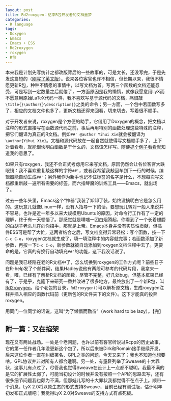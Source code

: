```yaml
---
layout: post
title: Rd2roxygen：结束R包开发者的文档噩梦
categories:
- R language
tags:
- Doxygen
- Emacs
- Emacs + ESS
- Rd2roxygen
- roxygen
- R包
---
```


本来我是计划先写统计之都改版背后的一些故事的，可是太长，还没写完，于是先发这篇短的（[刚写了英文版](http://yihui.name/en/2010/12/rd2roxygen-convert-rd-to-roxygen-documentation/)）。说来各位客官也许不相信，但长期以来，我很不情愿更新R包，种种不情愿的事情中，以写文档为首。写两三个函数的文档还能忍受，可是写到一定数量之后就倦了，一方面原因是我的懒惰，就像我愿意用LyX而不愿意用原始LaTeX代码一样，我不喜欢写基于源代码的文档，痛恨敲`\title{}\author{}\description{}`之类的命令；另一方面，一个包中若函数写多了，相应的文档文件也多了，更新文档还得来回看，切来切去，写着很不顺手。

对于开发者来说，roxygen是个方便的助手，它借用了Doxygen的概念，把文档以注释的形式直接写在函数源代码之前，事后再用特别的函数处理这些特殊的注释，把它们翻译为真正的R文档。例如`##' @author Yihui Xie`就会被翻译为`\author{Yihui Xie}`。文档和源代码放在一起自然就使得写文档顺手多了，上下对着看看，就能很快明白函数是干什么的，文档该怎样写。随便[抓个例子看看](https://github.com/yihui/animation/blob/master/R/BM.circle.R)就知道我的意思了。

如果只有roxygen，我还不会正式考虑用它来写文档，原因仍然会让各位客官大跌眼镜：我不喜欢重复敲这样的字符`##'`，或者我希望我敲回车到下一行的时候，编辑器能自动生成`##'`；另外我作为新手也记不住标签的名字是什么，不想每次写文档都重新敲一遍所有需要的标签。而六指琴魔的训练工具——Emacs，就出场了。

过去一些年头里，Emacs这个“神器”我装了卸卸了装，始终没搞明白它是怎么用的。这玩意儿就像Linux一样，没有人指导一下的话，要想玩儿转对一般人来说并不容易。也许是近一年多以来大规模用Ubuntu的原因，对命令行工作有了一定的理解，终于有一天顿悟了。那感觉就是噗嗤一团白烟腾起，你看到了一个长着翅膀的白胡子老头儿在向你招手，那就是上帝。Emacs本身并没有实质性贡献，但插件ESS可是帮了大忙，这两者结合之后，写文档变得异常轻松：写个函数，按一下`C-c C-o`，roxygen文档就生成了，填一填注释中的内容就完事；若函数添加了新参数，再按一下`C-c C-o`，新参数就被自动添加到roxygen文档注释中去了。更要命的是，它真的有换行自动填充`##'`的功能，这下我没话说了。

问题是我已经陷在老的R文档中了，怎么切换到roxygen的工作方式呢？前些日子在R-help发了个邮件问，结果Hadley说他有两段可参考的代码片段，我拿来一看，嚯，已经有了解析R文档的函数，尽管不完整，好几处bug，但基本框架已经有了，于是乎，克隆下来研究一番并改进了很多地方，最终放出了一个新R包，叫[Rd2roxygen](http://cran.r-project.org/package=Rd2roxygen)。给个老包的目录，`Rd2roxygen()`可以解析原文档，生成roxygen注释并插入相应的函数代码前（更新包的R文件夹下的文件）。这下才能真的投奔roxygen。

用同门一位同学的话说，这叫“为了懒惰而勤奋”（work hard to be lazy）。【完】

## 附一篇：又在掐架

现在又有两处战场。一处是个老问题，也许以前有客官听说过Rcpp的历史故事，它的第一任作者几年没更新这个包了，所以后来被Dirk和Romain接手继续开发，后来这位作者一直在纠缠署名、GPL之类的问题，今天又来了；我也不知道他想要啥。GPL协议并非对所有人都合适啊。另一处，有童鞋列举了Sweave的十大罪状，这事儿有点过了，尽管我也觉得Sweave在设计上一点都不聪明，我最不满的是它的扩展性太弱了，可能当初设计的时候并没有按照一个API的思路去写，还有很多细节问题我也颇为不满，但那娃儿写的十大罪状我都觉得不在点子上。顺带一个消息，LyX 2.0将以原生态的形式支持Sweave，目前已经有测试版，估计明年初发布正式版吧；我觉得LyX 2.0对Sweave的支持方式有点死板。
